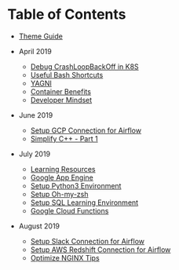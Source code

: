 # Table of Contents

* [Theme Guide](./theme_guide.md)

* April 2019
  * [Debug CrashLoopBackOff in K8S](201904/08_DebugCrashLoopBackOffInK8S.md)
  * [Useful Bash Shortcuts](201904/09_UsefulBashShortcuts.md)
  * [YAGNI](201904/10_YAGNI.md)
  * [Container Benefits](201904/19_ContainerBenefits.md)
  * [Developer Mindset](201904/23_DeveloperMindset.md)

* June 2019
  * [Setup GCP Connection for Airflow](201906/05_SetupGCPConnectionOnAirflow.md)
  * [Simplify C++ - Part 1](201906/14_SimplifyC++.md)

* July 2019
  * [Learning Resources](201907/01_LearningResources.md)
  * [Google App Engine](201907/18_GoogleAppEngine.md)
  * [Setup Python3 Environment](201907/19_SetupPython3Environment.md)
  * [Setup Oh-my-zsh](201907/24_SetupZshOnUbuntu.md)
  * [Setup SQL Learning Environment](201907/27_SetupSQLLearningEnvironment.md)
  * [Google Cloud Functions](201907/29_GoogleCloudFunctions.md)

* August 2019
  * [Setup Slack Connection for Airflow](201908/07_SetupSlackConnectionOnAirflow.md)
  * [Setup AWS Redshift Connection for Airflow](201908/08_SetupAWSRedshiftConnectionOnAirflow.md)
  * [Optimize NGINX Tips](201908/27_OptimizeNginxTips.md)
